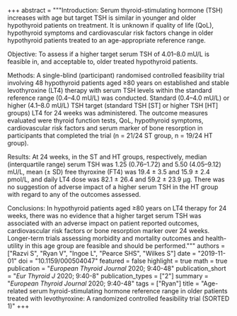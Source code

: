 +++
abstract = """Introduction: Serum thyroid-stimulating hormone (TSH) increases with age but target TSH is similar in younger and older hypothyroid patients on treatment. It is unknown if quality of life (QoL), hypothyroid symptoms and cardiovascular risk factors change in older hypothyroid patients treated to an age-appropriate reference range. 

Objective: To assess if a higher target serum TSH of 4.01–8.0 mU/L is feasible in, and acceptable to, older treated hypothyroid patients.

Methods: A single-blind (participant) randomised controlled feasibility trial involving 48 hypothyroid patients aged ≥80 years on established and stable levothyroxine (LT4) therapy with serum TSH levels within the standard reference range (0.4–4.0 mU/L) was conducted. Standard (0.4–4.0 mU/L) or higher (4.1–8.0 mU/L) TSH target (standard TSH [ST] or higher TSH [HT] groups) LT4 for 24 weeks was administered. The outcome measures evaluated were thyroid function tests, QoL, hypothyroid symptoms, cardiovascular risk factors and serum marker of bone resorption in participants that completed the trial (n = 21/24 ST group, n = 19/24 HT group).

Results: At 24 weeks, in the ST and HT groups, respectively, median (interquartile range) serum TSH was 1.25 (0.76–1.72) and 5.50 (4.05–9.12) mU/L, mean (± SD) free thyroxine (FT4) was 19.4 ± 3.5 and 15.9 ± 2.4 pmol/L, and daily LT4 dose was 82.1 ± 26.4 and 59.2 ± 23.9 µg. There was no suggestion of adverse impact of a higher serum TSH in the HT group with regard to any of the outcomes assessed.

Conclusions: In hypothyroid patients aged ≥80 years on LT4 therapy for 24 weeks, there was no evidence that a higher target serum TSH was associated with an adverse impact on patient reported outcomes, cardiovascular risk factors or bone resorption marker over 24 weeks. Longer-term trials assessing morbidity and mortality outcomes and health-utility in this age group are feasible and should be performed."""
authors = ["Razvi S", "Ryan V", "Ingoe L", "Pearce SHS", "Wilkes S"]
date = "2019-11-01"
doi = "10.1159/000504047"
featured = false
highlight = true
math = true
publication = "*European Thyroid Journal* 2020; 9:40-48"
publication_short = "*Eur Thyroid J* 2020; 9:40-8"
publication_types = ["2"]
summary = "*European Thyroid Journal* 2020; 9:40-48"
tags = ["Ryan"]
title = "Age-related serum hyroid-stimulating hormone reference range in older patients treated with levothyroxine: A randomized controlled feasibility trial (SORTED 1)"
+++
